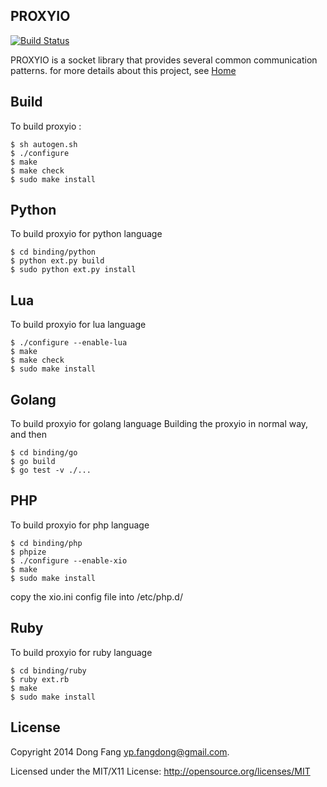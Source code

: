 PROXYIO
-------

[![Build Status](https://api.travis-ci.org/pipul/xio.png?branch=master)](https://travis-ci.org/pipul/xio)

PROXYIO is a socket library that provides several common communication patterns.
for more details about this project, see [Home](http://proxyio.org)

Build
-----
To build proxyio :

	$ sh autogen.sh
	$ ./configure
	$ make
	$ make check
	$ sudo make install

Python
------
To build proxyio for python language

	$ cd binding/python
	$ python ext.py build
	$ sudo python ext.py install

Lua
---
To build proxyio for lua language

	$ ./configure --enable-lua
	$ make
	$ make check
	$ sudo make install

Golang
-------
To build proxyio for golang language Building the proxyio in normal way, and then

	$ cd binding/go
	$ go build
	$ go test -v ./...

PHP
---
To build proxyio for php language

	$ cd binding/php
	$ phpize
	$ ./configure --enable-xio
	$ make
	$ sudo make install

copy the xio.ini config file into /etc/php.d/

Ruby
----
To build proxyio for ruby language

	$ cd binding/ruby
	$ ruby ext.rb
	$ make
	$ sudo make install

License
-------
Copyright 2014 Dong Fang <yp.fangdong@gmail.com>.

Licensed under the MIT/X11 License: http://opensource.org/licenses/MIT
